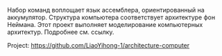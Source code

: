 Набор команд воплощает язык ассемблера, ориентированный на аккумулятор. Структура компьютера соответствует архитектуре фон Неймана. Этот проект выполняет моделирование компьютерных архитектур. Подробнее см. ссылку.

Project: https://github.com/LiaoYihong-1/architecture-computer